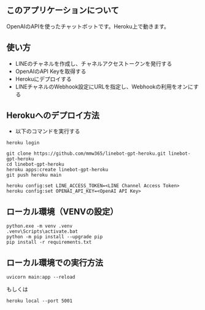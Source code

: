 ## このアプリケーションについて

OpenAIのAPIを使ったチャットボットです。Heroku上で動きます。

## 使い方

- LINEのチャネルを作成し、チャネルアクセストークンを発行する
- OpenAIのAPI Keyを取得する
- Herokuにデプロイする
- LINEチャネルのWebhook設定にURLを指定し、Webhookの利用をオンにする

## Herokuへのデプロイ方法

- 以下のコマンドを実行する
```
heroku login

git clone https://github.com/mmw365/linebot-gpt-heroku.git linebot-gpt-heroku
cd linebot-gpt-heroku
heroku apps:create linebot-gpt-heroku
git push heroku main

heroku config:set LINE_ACCESS_TOKEN=<LINE Channel Access Token>
heroku config:set OPENAI_API_KEY=<OpenAI API Key>
```
## ローカル環境（VENVの設定）
```
python.exe -m venv .venv
.venv\Scripts\activate.bat
python -m pip install --upgrade pip
pip install -r requirements.txt
```
## ローカル環境での実行方法
```
uvicorn main:app --reload
```
もしくは
```
heroku local --port 5001
```
